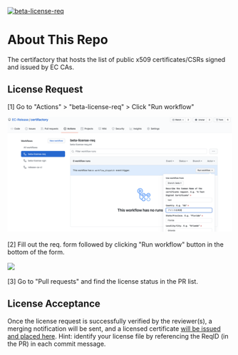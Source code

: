 [![beta-license-req](https://github.com/EC-Release/certifactory/actions/workflows/beta-license-req.yml/badge.svg)](https://github.com/EC-Release/certifactory/actions/workflows/beta-license-req.yml)

# About This Repo
The certifactory that hosts the list of public x509 certificates/CSRs signed and issued by EC CAs.

## License Request
[1] Go to "Actions" > "beta-license-req" > Click "Run workflow"

![workflow1](docs/workflow1.png?raw=true)
<br /><br />
[2] Fill out the req. form followed by clicking "Run workflow" button in the bottom of the form.

<img align="center" src="https://raw.githubusercontent.com/EC-Release/certifactory/beta/docs/workflow2.png" width="400">
<br /><br />
[3] Go to "Pull requests" and find the license status in the PR list.

## License Acceptance
Once the license request is successfully verified by the reviewer(s), a merging notification will be sent, and a licensed certificate [will be issued and placed here](https://github.com/EC-Release/certifactory/tree/beta/cert-list). Hint: identify your license file by referencing the ReqID (in the PR) in each commit message.




